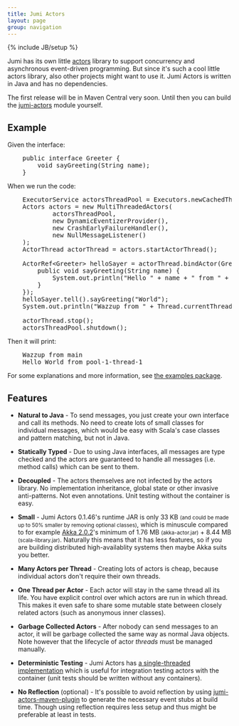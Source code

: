 ```yaml
---
title: Jumi Actors
layout: page
group: navigation
---
```

{% include JB/setup %}

Jumi has its own little [actors](http://en.wikipedia.org/wiki/Actor_model) library to support concurrency and asynchronous event-driven programming. But since it's such a cool little actors library, also other projects might want to use it. Jumi Actors is written in Java and has no dependencies.

The first release will be in Maven Central very soon. Until then you can build the [jumi-actors](https://github.com/orfjackal/jumi/tree/master/jumi-actors) module yourself.


Example
-------

Given the interface:

<pre class="brush: java">
    public interface Greeter {
        void sayGreeting(String name);
    }
</pre>

When we run the code:

<pre class="brush: java">
    ExecutorService actorsThreadPool = Executors.newCachedThreadPool();
    Actors actors = new MultiThreadedActors(
            actorsThreadPool,
            new DynamicEventizerProvider(),
            new CrashEarlyFailureHandler(),
            new NullMessageListener()
    );
    ActorThread actorThread = actors.startActorThread();

    ActorRef&lt;Greeter> helloSayer = actorThread.bindActor(Greeter.class, new Greeter() {
        public void sayGreeting(String name) {
            System.out.println("Hello " + name + " from " + Thread.currentThread().getName());
        }
    });
    helloSayer.tell().sayGreeting("World");
    System.out.println("Wazzup from " + Thread.currentThread().getName());

    actorThread.stop();
    actorsThreadPool.shutdown();
</pre>

Then it will print:

<pre class="brush: plain">
    Wazzup from main
    Hello World from pool-1-thread-1
</pre>

For some explanations and more information, see [the examples package](https://github.com/orfjackal/jumi/tree/master/jumi-actors/src/test/java/fi/jumi/actors/examples).


Features
--------

- **Natural to Java** - To send messages, you just create your own interface and call its methods. No need to create lots of small classes for individual messages, which would be easy with Scala's case classes and pattern matching, but not in Java.

- **Statically Typed** - Due to using Java interfaces, all messages are type checked and the actors are guaranteed to handle all messages (i.e. method calls) which can be sent to them.

- **Decoupled** - The actors themselves are not infected by the actors library. No implementation inheritance, global state or other invasive anti-patterns. Not even annotations. Unit testing without the container is easy.

- **Small** - Jumi Actors 0.1.46's runtime JAR is only 33 KB <small>(and could be made up to 50% smaller by removing optional classes)</small>, which is minuscule compared to for example [Akka 2.0.2](http://akka.io/)'s minimum of 1.76 MB <small>(akka-actor.jar)</small> + 8.44 MB <small>(scala-library.jar)</small>. Naturally this means that it has less features, so if you are building distributed high-availablity systems then maybe Akka suits you better.

- **Many Actors per Thread** - Creating lots of actors is cheap, because individual actors don't require their own threads.

- **One Thread per Actor** - Each actor will stay in the same thread all its life. You have explicit control over which actors are run in which thread. This makes it even safe to share some mutable state between closely related actors (such as anonymous inner classes).

- **Garbage Collected Actors** - After nobody can send messages to an actor, it will be garbage collected the same way as normal Java objects. Note however that the lifecycle of actor *threads* must be managed manually.

- **Deterministic Testing** - Jumi Actors has [a single-threaded implementation](https://github.com/orfjackal/jumi/blob/master/jumi-actors/src/main/java/fi/jumi/actors/SingleThreadedActors.java) which is useful for integration testing actors with the container (unit tests should be written without any containers).

- **No Reflection** (optional) - It's possible to avoid reflection by using [jumi-actors-maven-plugin](https://github.com/orfjackal/jumi/tree/master/jumi-actors-maven-plugin) to generate the necessary event stubs at build time. Though using reflection requires less setup and thus might be preferable at least in tests.
